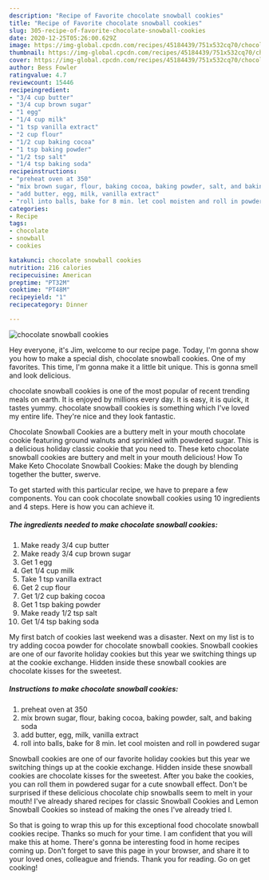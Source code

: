 ```yaml
---
description: "Recipe of Favorite chocolate snowball cookies"
title: "Recipe of Favorite chocolate snowball cookies"
slug: 305-recipe-of-favorite-chocolate-snowball-cookies
date: 2020-12-25T05:26:00.629Z
image: https://img-global.cpcdn.com/recipes/45184439/751x532cq70/chocolate-snowball-cookies-recipe-main-photo.jpg
thumbnail: https://img-global.cpcdn.com/recipes/45184439/751x532cq70/chocolate-snowball-cookies-recipe-main-photo.jpg
cover: https://img-global.cpcdn.com/recipes/45184439/751x532cq70/chocolate-snowball-cookies-recipe-main-photo.jpg
author: Bess Fowler
ratingvalue: 4.7
reviewcount: 15446
recipeingredient:
- "3/4 cup butter"
- "3/4 cup brown sugar"
- "1 egg"
- "1/4 cup milk"
- "1 tsp vanilla extract"
- "2 cup flour"
- "1/2 cup baking cocoa"
- "1 tsp baking powder"
- "1/2 tsp salt"
- "1/4 tsp baking soda"
recipeinstructions:
- "preheat oven at 350"
- "mix brown sugar, flour, baking cocoa, baking powder, salt, and baking soda"
- "add butter, egg, milk, vanilla extract"
- "roll into balls, bake for 8 min. let cool moisten and roll in powdered sugar"
categories:
- Recipe
tags:
- chocolate
- snowball
- cookies

katakunci: chocolate snowball cookies 
nutrition: 216 calories
recipecuisine: American
preptime: "PT32M"
cooktime: "PT48M"
recipeyield: "1"
recipecategory: Dinner

---
```



![chocolate snowball cookies](https://img-global.cpcdn.com/recipes/45184439/751x532cq70/chocolate-snowball-cookies-recipe-main-photo.jpg)

Hey everyone, it's Jim, welcome to our recipe page. Today, I'm gonna show you how to make a special dish, chocolate snowball cookies. One of my favorites. This time, I'm gonna make it a little bit unique. This is gonna smell and look delicious.

chocolate snowball cookies is one of the most popular of recent trending meals on earth. It is enjoyed by millions every day. It is easy, it is quick, it tastes yummy. chocolate snowball cookies is something which I've loved my entire life. They're nice and they look fantastic.

Chocolate Snowball Cookies are a buttery melt in your mouth chocolate cookie featuring ground walnuts and sprinkled with powdered sugar. This is a delicious holiday classic cookie that you need to. These keto chocolate snowball cookies are buttery and melt in your mouth delicious! How To Make Keto Chocolate Snowball Cookies: Make the dough by blending together the butter, swerve.


To get started with this particular recipe, we have to prepare a few components. You can cook chocolate snowball cookies using 10 ingredients and 4 steps. Here is how you can achieve it.

<!--inarticleads1-->

##### The ingredients needed to make chocolate snowball cookies:

1. Make ready 3/4 cup butter
1. Make ready 3/4 cup brown sugar
1. Get 1 egg
1. Get 1/4 cup milk
1. Take 1 tsp vanilla extract
1. Get 2 cup flour
1. Get 1/2 cup baking cocoa
1. Get 1 tsp baking powder
1. Make ready 1/2 tsp salt
1. Get 1/4 tsp baking soda


My first batch of cookies last weekend was a disaster. Next on my list is to try adding cocoa powder for chocolate snowball cookies. Snowball cookies are one of our favorite holiday cookies but this year we switching things up at the cookie exchange. Hidden inside these snowball cookies are chocolate kisses for the sweetest. 

<!--inarticleads2-->

##### Instructions to make chocolate snowball cookies:

1. preheat oven at 350
1. mix brown sugar, flour, baking cocoa, baking powder, salt, and baking soda
1. add butter, egg, milk, vanilla extract
1. roll into balls, bake for 8 min. let cool moisten and roll in powdered sugar


Snowball cookies are one of our favorite holiday cookies but this year we switching things up at the cookie exchange. Hidden inside these snowball cookies are chocolate kisses for the sweetest. After you bake the cookies, you can roll them in powdered sugar for a cute snowball effect. Don&#39;t be surprised if these delicious chocolate chip snowballs seem to melt in your mouth! I&#39;ve already shared recipes for classic Snowball Cookies and Lemon Snowball Cookies so instead of making the ones I&#39;ve already tried I. 

So that is going to wrap this up for this exceptional food chocolate snowball cookies recipe. Thanks so much for your time. I am confident that you will make this at home. There's gonna be interesting food in home recipes coming up. Don't forget to save this page in your browser, and share it to your loved ones, colleague and friends. Thank you for reading. Go on get cooking!
